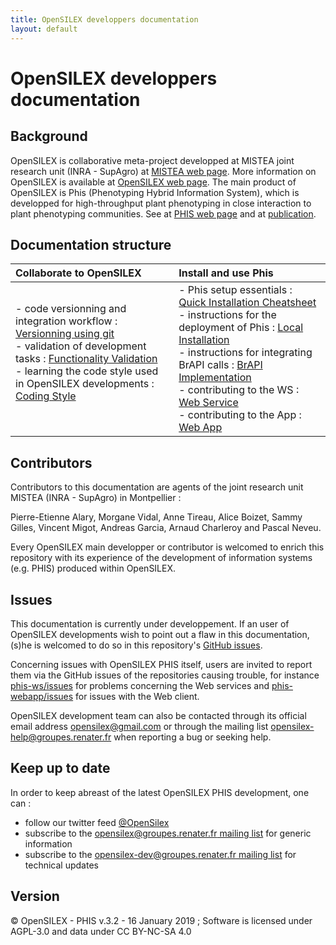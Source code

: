 ```yaml
---
title: OpenSILEX developpers documentation
layout: default
---
```

# OpenSILEX developpers documentation

## Background
OpenSILEX is collaborative meta-project developped at MISTEA joint research unit (INRA - SupAgro) at [MISTEA web page](https://www6.montpellier.inra.fr/mistea).
More information on OpenSILEX is available at [OpenSILEX web page](http://www.opensilex.org/).
The main product of OpenSILEX is Phis (Phenotyping Hybrid Information System), which is developped for high-throughput plant phenotyping in close interaction to plant phenotyping communities. See at [PHIS web page](http://www.phis.inra.fr/) and at [publication](https://nph.onlinelibrary.wiley.com/doi/10.1111/nph.15385).

## Documentation structure

| Collaborate to OpenSILEX        | Install and use Phis          |
|:------------- |:--------------|
| - code versionning and integration workflow : [Versionning using git](github)<br>- validation of development tasks : [Functionality Validation](functionalityValidation)<br>- learning the code style used in OpenSILEX developments : [Coding Style](codingStyle)<br><br>| - Phis setup essentials : [Quick Installation Cheatsheet](install-cheatsheet)<br>- instructions for the deployment of Phis : [Local Installation](localInstallation)<br>- instructions for integrating BrAPI calls : [BrAPI Implementation](brapiImplementation)<br>- contributing to the WS : [Web Service](webService)<br>- contributing to the App : [Web App](webapp) |

## Contributors
Contributors to this documentation are agents of the joint research unit MISTEA (INRA - SupAgro) in Montpellier :

Pierre-Etienne Alary, Morgane Vidal, Anne Tireau, Alice Boizet, Sammy Gilles, Vincent Migot, Andreas Garcia, Arnaud Charleroy and Pascal Neveu.

Every OpenSILEX main developper or contributor is welcomed to enrich this repository with its experience of the development of information systems (e.g. PHIS) produced within OpenSILEX.

## Issues
This documentation is currently under developpement.
If an user of OpenSILEX developments wish to point out a flaw in this documentation, (s)he is welcomed to do so in this repository's [GitHub issues](https://github.com/OpenSILEX/docs-community-dev/issues).

Concerning issues with OpenSILEX PHIS itself, users are invited to report them via the GitHub issues of the repositories causing trouble, for instance [phis-ws/issues](https://github.com/OpenSILEX/phis-ws/issues) for problems concerning the Web services and [phis-webapp/issues](https://github.com/OpenSILEX/phis-webapp/issues) for issues with the Web client.

OpenSILEX development team can also be contacted through its official email address [opensilex@gmail.com](mailto:opensilex@gmail.com) or through the mailing list [opensilex-help@groupes.renater.fr](mailto:opensilex-help@groupes.renater.fr) when reporting a bug or seeking help.

## Keep up to date
In order to keep abreast of the latest OpenSILEX PHIS development, one can :

- follow our twitter feed [@OpenSilex](https://twitter.com/OpenSilex)
- subscribe to the [opensilex@groupes.renater.fr mailing list](https://groupes.renater.fr/sympa/subscribe/opensilex) for generic information
- subscribe to the [opensilex-dev@groupes.renater.fr mailing list](https://groupes.renater.fr/sympa/subscribe/opensilex-dev) for technical updates

## Version
&copy; OpenSILEX - PHIS v.3.2 - 16 January 2019 ; Software is licensed under AGPL-3.0 and data under CC BY-NC-SA 4.0
